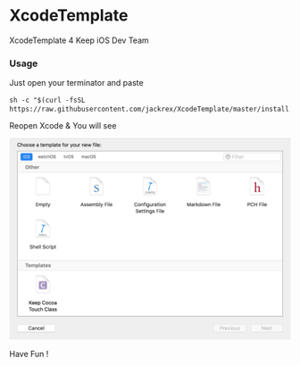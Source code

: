 # XcodeTemplate
XcodeTemplate 4 Keep iOS Dev Team

### Usage
Just open your terminator and paste

```
sh -c "$(curl -fsSL https://raw.githubusercontent.com/jackrex/XcodeTemplate/master/install.sh)"
```

Reopen Xcode & You will see

![](./result.jpeg)

Have Fun !
